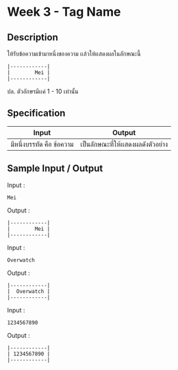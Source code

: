 # Week 3 - Tag Name
## Description
ให้รับข้อความเข้ามาหนึ่งของความ เเล้วให้เเสดงผลในลักษณะนี้
```text
|------------|
|        Mei |
|------------|
```
ปล. ตัวอักษรมีเเค่ 1 - 10 เท่านั้น

## Specification
|Input|Output|
|-|-|
|มีหนึ่งบรรทัด คือ ข้อความ|เป็นลักษณะที่ให้เเสดงผลดังตัวอย่าง|

## Sample Input / Output
Input :
```
Mei
```

Output :
```
|------------|
|        Mei |
|------------|
```

Input :
```
Overwatch
```

Output :
```
|------------|
|  Overwatch |
|------------|
```

Input :
```
1234567890
```

Output :
```
|------------|
| 1234567890 |
|------------|
```
